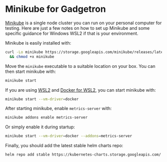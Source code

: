 # Minikube for Gadgetron

[Minikube](https://kubernetes.io/docs/tutorials/hello-minikube) is a single node cluster you can run on your personal computer for testing. Here are just a few notes on how to set up Minikube and some specific guidance for Windows WSL2 if that is your environment.

Minikube is easily installed with:

```bash
curl -Lo minikube https://storage.googleapis.com/minikube/releases/latest/minikube-linux-amd64 \
  && chmod +x minikube
```

Move the `minikube` executable to a suitable location on your box. You can then start minikube with:

```bash
minikube start
```

If you are using [WSL2](https://docs.microsoft.com/en-us/windows/wsl/wsl2-index) and [Docker for WSL2](https://docs.docker.com/docker-for-windows/wsl/), you can start minikube with:


```bash
minikube start --vm-driver=docker
```

After starting minikube, enable `metrics-server` with:

```bash
minikube addons enable metrics-server
```

Or simply enable it during startup:

```bash
minikube start --vm-driver=docker --addons=metrics-server
```

Finally, you should add the latest stable helm charts repo:

```bash
helm repo add stable https://kubernetes-charts.storage.googleapis.com/
```